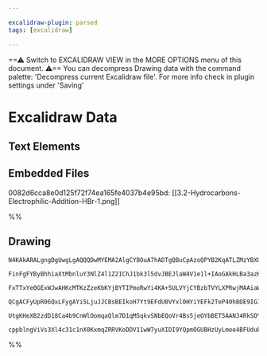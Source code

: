 ```yaml
---

excalidraw-plugin: parsed
tags: [excalidraw]

---
```

==⚠  Switch to EXCALIDRAW VIEW in the MORE OPTIONS menu of this document. ⚠== You can decompress Drawing data with the command palette: 'Decompress current Excalidraw file'. For more info check in plugin settings under 'Saving'


# Excalidraw Data

## Text Elements
## Embedded Files
0082d6cca8e0d125f72f74ea165fe4037b4e95bd: [[3.2-Hydrocarbons-Electrophilic-Addition-HBr-1.png]]

%%
## Drawing
```compressed-json
N4KAkARALgngDgUwgLgAQQQDwMYEMA2AlgCYBOuA7hADTgQBuCpAzoQPYB2KqATLZMzYBXUtiRoIACyhQ4zZAHoFAc0JRJQgEYA6bGwC2CgF7N6hbEcK4OCtptbErHALRY8RMpWdx8Q1TdIEfARcZgRmBShcZQUebQBObR4aOiCEfQQOKGZuAG1wMFAwYogSbggALQA1TCqAcXoAaQAFFOLIWERywn1opH4SzG5nAGYeOIBGADYJ+IAOAHYRgAYA

FinFgFYByBhhiaXtMbnluY3NlZ4l1Z2IChJ1bk3l5dvJBEJlaW4V1e1l+IAoGAkHLBa3azKYLcV4FARQUhsADWCAAwmx8GxSOUEdZmHBcIEsm0SppcNgkcpEUIOMR0ZjsRJcRx8YTMlASZAAGaEfD4ADKsGhEkk5I0gU5EGYCORCAA6g9JNwJrdpYiUYKYML0IIPJLqV8OOEcmgVXCIGwCdg1HtTS9btTaUbmCbUBwhHzVQgEMQfpseKs5rdGCx2

FxTTxYe0GExWJwAHKcMTKzZzeKbKYjBYTIPmoRwYi4KA+5ULVYjCYBzbTVYLXPRwjMAAiaWLvrQXIIYVuVOEcAAksRXbkALq3TTCWkAUWCGSyw7H5qIHCR3HdnqXbApJY7XYQtx5wUH5Recx4xCm2DwcwQy2Ilc2XIWPCfqxC00fCFWyyzmjf6c0X1VXccRUHydowDNCCJjhRcG1pLBylwZYIAKABfcA4IgXA4DgQUi1AooOneDJyiIL4OQGBhCA

QCgACFyUpR06QxLFygAYi5LjuJJCBsBEIkoH7Yt9EFdU0VYxl0HYiYEFk2TeP40hBOE9IGIpXsaRYhkcXIFkCUExSBPZVT9AAMV5AUhVAqUMTKKilJUkSxNlBViEeNA+AKPjjKyUyXI1azyl1ezvMckyRIAJWEQ1jWVBzfKEkSAHkrRtZV7TCxLTLMzgoDM3B9F5W1UG2LLlIi9JcqyflCCMUDIwSiq/JEgAVLAoAAQXI8N0GCLlKPKpz0nw0guu

UtgKHeXB2zdD18Ca4b9CnWlOomqaQlm7D1qM5qkvSNbEQoVr4Bs5jeOYbBET5AANJ4RkSOY5lrNZU3mct6wEK6MXwABNH54j+f1limEEDniDYFjKkojDYAxuCIyB6AIIRQJg4o0MWyr9GirTnVdCBzqoqkSFq+ruEa7ySeIQUEDgJ5idIEgAFk2GIBAVtwTRglmzt8G7Kmme0ti0ERiA6IxLbSGUMkAAoeAOaheEV5XwVQZZtE2ABKSVIoQZQPUJ

cppblngViVs3Xl4c31c1nX0KxmqZRRVKoDDV11wW7yuXIDI9YQpmOGUBHzUyLmee4BFUdubAiHptAo/3c0OEK0DE9uYQoGXNPSFRh3vLsAArBBsGyfkU7gVn2c57md1QPmBZKck3cYVq4fwEPo06GywmCUuw0lfjpQME6ujQT3bkxbdeb3SfQi6/vW/btd5vQ8BMboQ9wgRjC0KAA===
```
%%